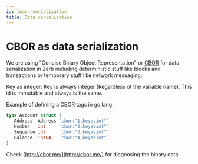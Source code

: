 ```yaml
---
id: learn-serialization
title: Data serialization
---
```


# CBOR as data serialization

We are using "Concise Binary Object Representation" or [CBOR](https://tools.ietf.org/html/rfc7049) for data serialization in Zarb including deterministic stuff like blocks and transactions or temporary stuff like network messaging.

Key as integer: Key is always integer (Regardless of the variable name). This id is immutable and always is the same.

Example of defining a CBOR tags in go lang:

```go
type Account struct {
   Address  Address `cbor:"1,keyasint"`
   Number   int     `cbor:"2,keyasint"`
   Sequence int     `cbor:"3,keyasint"`
   Balance  int64   `cbor:"4,keyasint"`
}
```

Check [http://cbor.me/](http://cbor.me/) for diagnosing the binary data.
